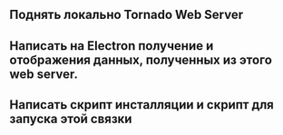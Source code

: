 ## Поднять локально Tornado Web Server
## Написать на Electron получение и отображения данных, полученных из этого web server.
## Написать скрипт инсталляции и скрипт для запуска этой связки
